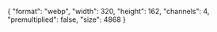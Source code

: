 {
  "format": "webp",
  "width": 320,
  "height": 162,
  "channels": 4,
  "premultiplied": false,
  "size": 4868
}